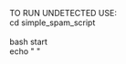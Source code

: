 
TO RUN UNDETECTED USE: <br>cd simple_spam_script<br>
                         <br>bash start
                         <br>echo " "

